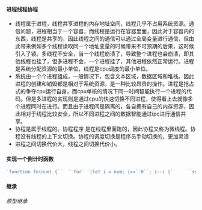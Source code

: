 ####  进程线程协程 

- 线程属于进程，线程共享进程的内存地址空间，线程几乎不占用系统资源。通信问题，进程相当于一个容器，而线程是运行在容器里面，因此对于容器内的东西，线程是共享的，因此线程之间的通信可以通过全局变量进行通信，但由此带来例如多个线程读取同一个地址变量的时候带来不可预期的后果，这时候引入了锁。多线程不安全，当一个线程崩溃了，导致整个进程也会崩溃，即其他线程也挂了，但多进程不会，一个进程挂了，其他进程依然正常运行。进程是系统分配资源的最小单位，线程是cpu调度的最小单位。 
- 系统由一个个进程组成，一般情况下，包含文本区域，数据区域和堆栈。因此进程的创建和销毁都是相对于系统资源，是一种比较昂贵的操作。进程是抢占式的争夺cpu运行自身，而cpu单核的情况下同一时间智能执行一个进程的代码。但是多进程的实现则是通过cpu的快速切换不同进程，使得看上去就像多个进程同时在进行。而且由于进程间是隔离的，各自拥有自己的内存资源，因此相对于线程比较安全，所以不同进程之间的数据智能通过ipc进行通信共享。 
- 协程是属于线程的。协程程序 是在线程里面跑的，因此协程又称为微线程。协程没有线程的上下文切换。协程的调度切换是程序员手动切换的，更加灵活  
- 进程之间切换代价大，线程之间切换代价小。



#### 实现一个倒计时函数

```javascript
`function fn(num) {``  ``for` `(let i = num; i>=``0``; i--) {``    ``setTimeout(function(){``      ``console.log(i)``    ``}, (num-i)*``1000``)``  ``}` `fn(``5``), ``5` `,``4``, ``3``, ``2``, ``1``//间隔1s输出一次。` `function fn(num) {``  ``var timer = setInterval(function() {``    ``if` `(num >= ``0``) {``      ``console.log(num);``      ``num --``    ``} ``else` `{``      ``clearInterval(timer)``    ``}``  ``}, ``1000``)``}`
```





#### 继承

###### 原型继承

